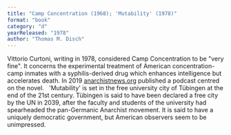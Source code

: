 ```yaml
---
title: "Camp Concentration (1968); 'Mutability' (1978)"
format: "book"
category: "d"
yearReleased: "1978"
author: "Thomas M. Disch"
---
```

Vittorio Curtoni, writing in 1978, considered Camp  Concentration to be "very fine". It concerns the experimental  treatment of American concentration-camp inmates with a syphilis-derived drug  which enhances intelligence but accelerates death. In 2019 <a href="https://www.anarchistnews.org/content/frr-books-podcast-camp-concentration-thomas-disch">anarchistnews.org</a> published a podcast centred on the novel.
 
'Mutability' is set in the free university city of Tübingen at the end of the 21st century. Tübingen is said to have been declared a free city by the UN in  2039, after the faculty and students of the university had spearheaded the pan-Germanic Anarchist movement. It is said to have a uniquely democratic government, but American observers seem to be unimpressed.
 
 
